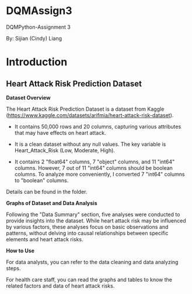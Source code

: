 # DQMAssign3
DQMPython-Assignment 3

By: Sijian (Cindy) Liang

# Introduction

## Heart Attack Risk Prediction Dataset

__Dataset Overview__

The Heart Attack Risk Prediction Dataset is a dataset from Kaggle (https://www.kaggle.com/datasets/arifmia/heart-attack-risk-dataset). 

- It contains 50,000 rows and 20 columns, capturing various attributes that may have effects on heart attack.

- It is a clean dataset without any null values. The key variable is Heart_Attack_Risk (Low, Moderate, High).

- It contains 2 "float64" columns, 7 "object" columns, and 11 "int64" columns. However, 7 out of 11 "int64" columns should be boolean columns. To analyze more conveniently, I converted 7 "int64" columns to "boolean" columns. 

Details can be found in the folder.

__Graphs of Dataset and Data Analysis__

Following the "Data Summary" section, five analyses were conducted to provide insights into the dataset. While heart attack risk may be influenced by various factors, these analyses focus on basic observations and patterns, without delving into causal relationships between specific elements and heart attack risks.

__How to Use__

For data analysts, you can refer to the data cleaning and data analyzing steps.

For health care staff, you can read the graphs and tables to know the related factors and data of heart attack risks.